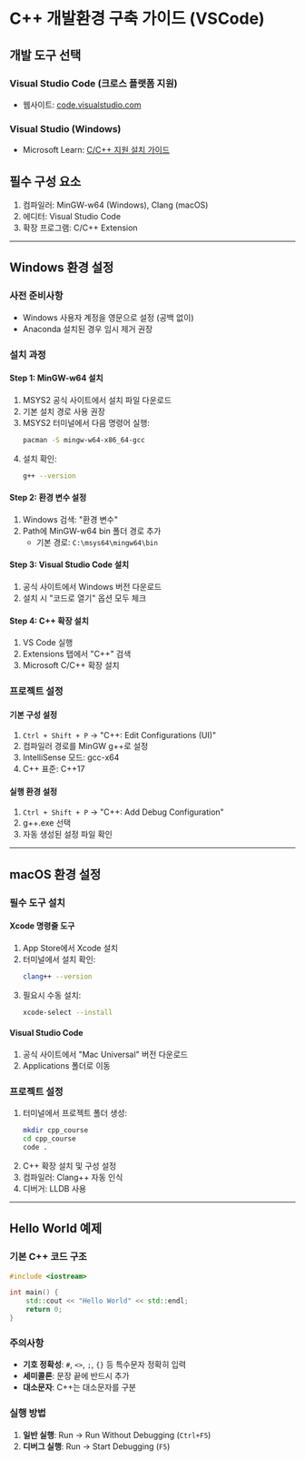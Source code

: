 # C++ 개발환경 구축 가이드 (VSCode)

## 개발 도구 선택

### Visual Studio Code (크로스 플랫폼 지원)
- 웹사이트: [code.visualstudio.com](https://code.visualstudio.com)

### Visual Studio (Windows)
- Microsoft Learn: [C/C++ 지원 설치 가이드](https://docs.microsoft.com/ko-kr/cpp/build/vscpp-step-0-installation)

## 필수 구성 요소
1. 컴파일러: MinGW-w64 (Windows), Clang (macOS)
2. 에디터: Visual Studio Code
3. 확장 프로그램: C/C++ Extension

---

## Windows 환경 설정

### 사전 준비사항
- Windows 사용자 계정을 영문으로 설정 (공백 없이)
- Anaconda 설치된 경우 임시 제거 권장

### 설치 과정

#### Step 1: MinGW-w64 설치
1. MSYS2 공식 사이트에서 설치 파일 다운로드
2. 기본 설치 경로 사용 권장
3. MSYS2 터미널에서 다음 명령어 실행:
   ```bash
   pacman -S mingw-w64-x86_64-gcc
   ```
4. 설치 확인:
   ```bash
   g++ --version
   ```

#### Step 2: 환경 변수 설정
1. Windows 검색: "환경 변수"
2. Path에 MinGW-w64 bin 폴더 경로 추가
   - 기본 경로: `C:\msys64\mingw64\bin`

#### Step 3: Visual Studio Code 설치
1. 공식 사이트에서 Windows 버전 다운로드
2. 설치 시 "코드로 열기" 옵션 모두 체크

#### Step 4: C++ 확장 설치
1. VS Code 실행
2. Extensions 탭에서 "C++" 검색
3. Microsoft C/C++ 확장 설치

### 프로젝트 설정

#### 기본 구성 설정
1. `Ctrl + Shift + P` → "C++: Edit Configurations (UI)"
2. 컴파일러 경로를 MinGW g++로 설정
3. IntelliSense 모드: gcc-x64
4. C++ 표준: C++17

#### 실행 환경 설정
1. `Ctrl + Shift + P` → "C++: Add Debug Configuration"
2. g++.exe 선택
3. 자동 생성된 설정 파일 확인

---

## macOS 환경 설정

### 필수 도구 설치

#### Xcode 명령줄 도구
1. App Store에서 Xcode 설치
2. 터미널에서 설치 확인:
   ```bash
   clang++ --version
   ```
3. 필요시 수동 설치:
   ```bash
   xcode-select --install
   ```

#### Visual Studio Code
1. 공식 사이트에서 "Mac Universal" 버전 다운로드
2. Applications 폴더로 이동

### 프로젝트 설정
1. 터미널에서 프로젝트 폴더 생성:
   ```bash
   mkdir cpp_course
   cd cpp_course
   code .
   ```
2. C++ 확장 설치 및 구성 설정
3. 컴파일러: Clang++ 자동 인식
4. 디버거: LLDB 사용

---

## Hello World 예제

### 기본 C++ 코드 구조
```cpp
#include <iostream>

int main() {
    std::cout << "Hello World" << std::endl;
    return 0;
}
```

### 주의사항
- **기호 정확성**: `#`, `<>`, `;`, `{}` 등 특수문자 정확히 입력
- **세미콜론**: 문장 끝에 반드시 추가
- **대소문자**: C++는 대소문자를 구분

### 실행 방법
1. **일반 실행**: Run → Run Without Debugging (`Ctrl+F5`)
2. **디버그 실행**: Run → Start Debugging (`F5`)
